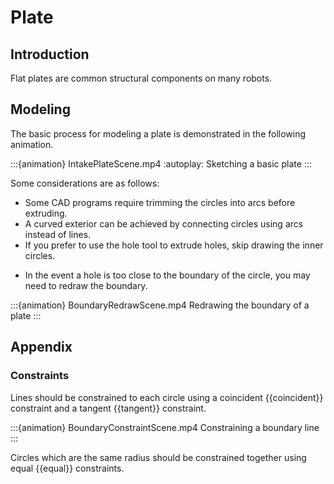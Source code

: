 # Plate

## Introduction
Flat plates are common structural components on many robots. 

## Modeling
The basic process for modeling a plate is demonstrated in the following animation.

:::{animation} IntakePlateScene.mp4
:autoplay:
Sketching a basic plate
:::

Some considerations are as follows:
* Some CAD programs require trimming the circles into arcs before extruding.
* A curved exterior can be achieved by connecting circles using arcs instead of lines.
* If you prefer to use the hole tool to extrude holes, skip drawing the inner circles.
<!-- * Many workflows specify that holes should be created using your CAD program's hole tool rather than extruding a circle. In this case, mark the inner circles as construction, and add the holes after sketching and extruding the plate. -->
* In the event a hole is too close to the boundary of the circle, you may need to redraw the boundary.

:::{animation} BoundaryRedrawScene.mp4
Redrawing the boundary of a plate
:::

## Appendix
### Constraints
Lines should be constrained to each circle using a coincident {{coincident}} constraint and a tangent {{tangent}} constraint.

:::{animation} BoundaryConstraintScene.mp4
Constraining a boundary line
:::

Circles which are the same radius should be constrained together using equal {{equal}} constraints.

<!-- ### Additional Examples -->